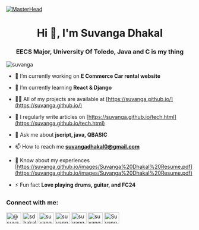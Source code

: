 [![MasterHead](https://repository-images.githubusercontent.com/588181932/e36ec678-7984-4cdd-8e4c-a3932772ff8e)](https://github.com/Suvanga)
<h1 align="center">Hi 👋, I'm Suvanga Dhakal</h1>
<h3 align="center">EECS Major, University Of Toledo, Java and C is my thing</h3>


<p align="left"> <img src="https://komarev.com/ghpvc/?username=suvanga&label=Profile%20views&color=0e75b6&style=flat" alt="suvanga" /> </p>




- 🔭 I’m currently working on **E Commerce Car rental website**

- 🌱 I’m currently learning **React & Django**

- 👨‍💻 All of my projects are available at [https://suvanga.github.io/](https://suvanga.github.io/)

- 📝 I regularly write articles on [https://suvanga.github.io/tech.html](https://suvanga.github.io/tech.html)

- 💬 Ask me about **jscript, java, QBASIC**

- 📫 How to reach me **suvangadhakal0@gmail.com**

- 📄 Know about my experiences [https://suvanga.github.io/images/Suvanga%20Dhakal%20Resume.pdf](https://suvanga.github.io/images/Suvanga%20Dhakal%20Resume.pdf)

- ⚡ Fun fact **Love playing drums, guitar, and FC24**

<h3 align="left">Connect with me:</h3>
<p align="left">
<a href="https://twitter.com/@suvanga" target="blank"><img align="center" src="https://raw.githubusercontent.com/rahuldkjain/github-profile-readme-generator/master/src/images/icons/Social/twitter.svg" alt="@suvanga" height="30" width="40" /></a>
<a href="https://linkedin.com/in/sdhakal8" target="blank"><img align="center" src="https://raw.githubusercontent.com/rahuldkjain/github-profile-readme-generator/master/src/images/icons/Social/linked-in-alt.svg" alt="sdhakal8" height="30" width="40" /></a>
<a href="https://fb.com/suvanga dhakal" target="blank"><img align="center" src="https://raw.githubusercontent.com/rahuldkjain/github-profile-readme-generator/master/src/images/icons/Social/facebook.svg" alt="suvanga dhakal" height="30" width="40" /></a>
<a href="https://instagram.com/suvanga_d" target="blank"><img align="center" src="https://raw.githubusercontent.com/rahuldkjain/github-profile-readme-generator/master/src/images/icons/Social/instagram.svg" alt="suvanga_d" height="30" width="40" /></a>
<a href="https://www.youtube.com/c/suvangadhz2126" target="blank"><img align="center" src="https://raw.githubusercontent.com/rahuldkjain/github-profile-readme-generator/master/src/images/icons/Social/youtube.svg" alt="suvangadhz2126" height="30" width="40" /></a>
<a href="https://www.leetcode.com/suvanga" target="blank"><img align="center" src="https://raw.githubusercontent.com/rahuldkjain/github-profile-readme-generator/master/src/images/icons/Social/leet-code.svg" alt="suvanga" height="30" width="40" /></a>
<a href="https://discord.gg/Suvanga" target="blank"><img align="center" src="https://raw.githubusercontent.com/rahuldkjain/github-profile-readme-generator/master/src/images/icons/Social/discord.svg" alt="Suvanga" height="30" width="40" /></a>
</p>
